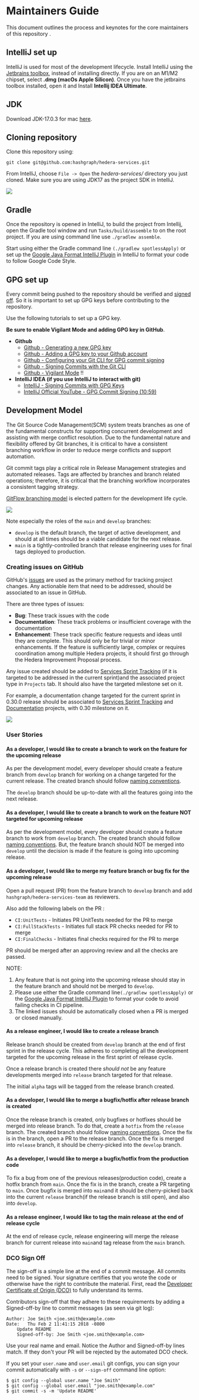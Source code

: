 # Maintainers Guide
This document outlines the process and keynotes for the core maintainers of this repository .

## IntelliJ set up
IntelliJ is used for most of the development lifecycle.
Install IntelliJ using the [Jetbrains toolbox](https://www.jetbrains.com/lp/toolbox/), instead of installing directly.
If you are on an M1/M2 chipset, select **.dmg (macOs Apple Silicon)**. Once you have the jetbrains toolbox installed,
open it and Install **Intellij IDEA Ultimate**.

## JDK
Download JDK-17.0.3 for mac [here](https://adoptium.net/temurin/releases/).

## Cloning repository
Clone this repository using:
```
git clone git@github.com:hashgraph/hedera-services.git
```

From IntelliJ, choose `File -> Open` the _hedera-services/_ directory you just cloned.
Make sure you are using JDK17 as the project SDK in IntelliJ.

<p>
    <img src="assets/jdk-17.png"/>
</p>

## Gradle
Once the repository is opened in IntelliJ, to build the project from Intellij, open the Gradle tool window and
run `Tasks/build/assemble` to on the root project. If you are using command line use `./gradlew assemble`.

Start using either the Gradle command line
`(./gradlew spotlessApply)`  or set up the [Google Java Format IntelliJ Plugin](https://github.com/google/google-java-format#intellij-android-studio-and-other-jetbrains-ides)
in IntelliJ to format your code to follow Google Code Style.

## GPG set up
Every commit being pushed to the repository should be verified and [signed off](#dco-sign-off). So it is important to set up GPG keys before
contributing to the repository.

Use the following tutorials to set up a GPG key.

**Be sure to enable Vigilant Mode and adding GPG key in GitHub**.

- **Github**
  - [Github - Generating a new GPG key](https://docs.github.com/en/authentication/managing-commit-signature-verification/generating-a-new-gpg-key)
  - [Github - Adding a GPG key to your Github account](https://docs.github.com/en/authentication/managing-commit-signature-verification/adding-a-gpg-key-to-your-github-account)
  - [Github - Configuring your Git CLI for GPG commit signing](https://docs.github.com/en/authentication/managing-commit-signature-verification/telling-git-about-your-signing-key)
  - [Github - Signing Commits with the Git CLI](https://docs.github.com/en/authentication/managing-commit-signature-verification/signing-commits)
  - [Github - Vigilant Mode](https://docs.github.com/en/authentication/managing-commit-signature-verification/displaying-verification-statuses-for-all-of-your-commits) ‼️
- **IntelliJ IDEA (if you use IntelliJ to interact with git)**
  - [IntelliJ - Signing Commits with GPG Keys](https://www.jetbrains.com/help/idea/set-up-GPG-commit-signing.html)
  - [IntelliJ Official YouTube - GPG Commit Signing (10:59)](https://youtu.be/RBhz-8fZN9A?t=659)

## Development Model
The Git Source Code Management(SCM) system treats branches as one of the fundamental constructs for supporting 
concurrent development and assisting with merge conflict resolution. Due to the fundamental nature and flexibility 
offered by Git branches, it is critical to have a consistent branching workflow in order to reduce merge conflicts and 
support automation.

Git commit tags play a critical role in Release Management strategies and automated releases. Tags are affected by
branches and branch related operations; therefore, it is critical that the branching workflow incorporates a consistent 
tagging strategy.

[GitFlow branching model](https://nvie.com/posts/a-successful-git-branching-model/) is elected pattern for the 
development life cycle.

<p>
    <img src="./assets/gitflow-branching-model.png"/>
</p>

Note especially the roles of the `main` and `develop` branches:

- `develop` is the default branch, the target of active development, and should at all times should be a viable candidate
  for the next release.
- `main` is a tightly-controlled branch that release engineering uses for final tags deployed to production.

### Creating issues on GitHub
GitHub's [issues](https://github.com/hashgraph/hedera-services/issues) are used as the primary method for tracking
project changes.
Any actionable item that need to be addressed, should be associated to an issue in GitHub.

There are three types of issues:
- **Bug**: These track issues with the code
- **Documentation**: These track problems or insufficient coverage with the documentation
- **Enhancement**: These track specific feature requests and ideas until they are complete. This should only be for
  trivial or minor enhancements. If the feature is sufficiently large, complex or requires coordination among multiple
  Hedera projects, it should first go through the Hedera Improvement Proposal process.

Any issue created should be added to [Services Sprint Tracking](https://github.com/orgs/hashgraph/projects/13) 
(if it is targeted to be addressed in the current sprint)and the associated project type in `Projects` tab. It should 
also have the targeted milestone set on it.

For example, a documentation change targeted for the current sprint in 0.30.0 release should be associated to
[Services Sprint Tracking](https://github.com/orgs/hashgraph/projects/13) and [Documentation](https://github.com/hashgraph/hedera-services/projects/32#card-85521291)
projects, with 0.30 milestone on it.

<p>
    <img src="./assets/labels-on-issue.png"/>
</p>

### User Stories

#### As a developer, I would like to create a branch to work on the feature for the upcoming release
As per the development model, every developer should create a feature branch from `develop` branch for working on a
change targeted for the current release. The created branch should follow [naming conventions](branch-naming-conventions.md).

The `develop` branch should be up-to-date with all the features going into the next release.

#### As a developer, I would like to create a branch to work on the feature NOT targeted for upcoming release
As per the development model, every developer should create a feature branch to work from `develop` branch. The created
branch should follow [naming conventions](branch-naming-conventions.md).
But, the feature branch should NOT be merged into `develop` until the decision is made if the feature is going into upcoming
release.

#### As a developer, I would like to merge my feature branch or bug fix for the upcoming release
Open a pull request (PR) from the feature branch to `develop` branch and add `hashgraph/hedera-services-team` as reviewers.

Also add the following labels on the PR :
- `CI:UnitTests` - Initiates PR UnitTests needed for the PR to merge
- `CI:FullStackTests` - Initiates full stack PR checks needed for PR to merge
- `CI:FinalChecks` - Initiates final checks required for the PR to merge

PR should be merged after an approving review and all the checks are passed.

NOTE:
1. Any feature that is not going into the upcoming release should stay in the feature branch and should not be merged
   to `develop`.
2. Please use either the Gradle command line`(./gradlew spotlessApply)`  or the [Google Java Format IntelliJ Plugin](https://github.com/google/google-java-format#intellij-android-studio-and-other-jetbrains-ides)
   to format your code to avoid failing checks in CI pipeline.
3. The linked issues should be automatically closed when a PR is merged or closed manually.

#### As a release engineer, I would like to create a release branch

Release branch should be created from `develop` branch at the end of first sprint in the release cycle. This adheres to
completing all the development targeted for the upcoming release in the first sprint of release cycle.

Once a release branch is created there _should not_ be any feature developments merged into `release` branch targeted
for that release.

The initial `alpha` tags will be tagged from the release branch created.

#### As a developer, I would like to merge a bugfix/hotfix after release branch is created

Once the release branch is created, only bugfixes or hotfixes should be merged into release branch. To do that, create
a `hotfix` from the `release` branch. The created branch should follow [naming conventions](#naming-convention-for-branches).
Once the fix is in the branch, open a PR to the release branch. Once the fix is merged into `release` branch, it should
be cherry-picked into the `develop` branch.

#### As a developer, I would like to merge a bugfix/hotfix from the production code

To fix a bug from one of the previous releases(production code), create a hotfix branch from `main`. Once the fix is in
the branch, create a PR targeting to `main`. Once bugfix is merged into `main`and it should be cherry-picked
back into the current `release` branch(if the release branch is still open), and also into `develop`.

#### As a release engineer, I would like to tag the main release at the end of release cycle

At the end of release cycle, release engineering will merge the release branch for current release into `main`and tag
release from the `main` branch.

### DCO Sign Off
The sign-off is a simple line at the end of a commit message. All commits need to be signed.
Your signature certifies that you wrote the code or otherwise have the right to contribute the material.
First, read the [Developer Certificate of Origin (DCO)](https://developercertificate.org/) to fully understand its terms.

Contributors sign-off that they adhere to these requirements by adding a Signed-off-by line to commit messages (as seen via git log):

```
Author: Joe Smith <joe.smith@example.com>
Date:   Thu Feb 2 11:41:15 2018 -0800
    Update README
    Signed-off-by: Joe Smith <joe.smith@example.com>
```
Use your real name and email. Notice the Author and Signed-off-by lines match. If they don't your PR will be rejected by
the automated DCO check.

If you set your `user.name` and `user.email` git configs, you can sign your commit automatically with `-s` or
`--sign-off` command line option:

```
$ git config --global user.name "Joe Smith"
$ git config --global user.email "joe.smith@example.com"
$ git commit -s -m 'Update README'
```